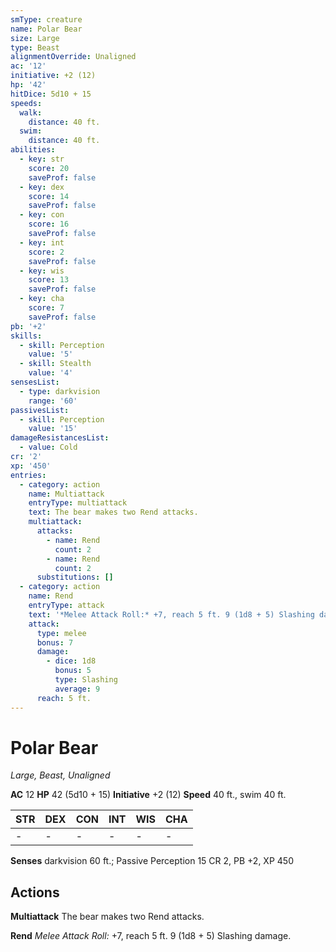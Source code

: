 ```yaml
---
smType: creature
name: Polar Bear
size: Large
type: Beast
alignmentOverride: Unaligned
ac: '12'
initiative: +2 (12)
hp: '42'
hitDice: 5d10 + 15
speeds:
  walk:
    distance: 40 ft.
  swim:
    distance: 40 ft.
abilities:
  - key: str
    score: 20
    saveProf: false
  - key: dex
    score: 14
    saveProf: false
  - key: con
    score: 16
    saveProf: false
  - key: int
    score: 2
    saveProf: false
  - key: wis
    score: 13
    saveProf: false
  - key: cha
    score: 7
    saveProf: false
pb: '+2'
skills:
  - skill: Perception
    value: '5'
  - skill: Stealth
    value: '4'
sensesList:
  - type: darkvision
    range: '60'
passivesList:
  - skill: Perception
    value: '15'
damageResistancesList:
  - value: Cold
cr: '2'
xp: '450'
entries:
  - category: action
    name: Multiattack
    entryType: multiattack
    text: The bear makes two Rend attacks.
    multiattack:
      attacks:
        - name: Rend
          count: 2
        - name: Rend
          count: 2
      substitutions: []
  - category: action
    name: Rend
    entryType: attack
    text: '*Melee Attack Roll:* +7, reach 5 ft. 9 (1d8 + 5) Slashing damage.'
    attack:
      type: melee
      bonus: 7
      damage:
        - dice: 1d8
          bonus: 5
          type: Slashing
          average: 9
      reach: 5 ft.
---
```


# Polar Bear
*Large, Beast, Unaligned*

**AC** 12
**HP** 42 (5d10 + 15)
**Initiative** +2 (12)
**Speed** 40 ft., swim 40 ft.

| STR | DEX | CON | INT | WIS | CHA |
| --- | --- | --- | --- | --- | --- |
| - | - | - | - | - | - |

**Senses** darkvision 60 ft.; Passive Perception 15
CR 2, PB +2, XP 450

## Actions

**Multiattack**
The bear makes two Rend attacks.

**Rend**
*Melee Attack Roll:* +7, reach 5 ft. 9 (1d8 + 5) Slashing damage.
